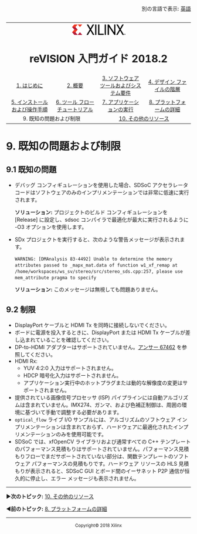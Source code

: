 ﻿<p align="right">
            別の言語で表示: <a href="../known-issues-limitations.md">英語</a>    <table style="width:100%"><table style="width:100%">
  <tr>

<th width="100%" colspan="6"><img src="https://github.com/Xilinx/Image-Collateral/blob/main/xilinx-logo.png?raw=true" width="30%"/><h1>reVISION 入門ガイド 2018.2</h1>
</th>

  </tr>
  <tr>
    <td width="17%" align="center"><a href="README.md">1. はじめに</a></td>
    <td width="16%" align="center"><a href="overview.md">2. 概要</a></td>
    <td width="17%" align="center"><a href="software-tools-system-requirements.md">3. ソフトウェア ツールおよびシステム要件</a></td>
    <td width="17%" align="center"><a href="design-file-hierarchy.md">4. デザイン ファイルの階層</a></td>
</tr>
<tr>
    <td width="17%" align="center"><a href="operating-instructions.md">5. インストールおよび操作手順</a></td>
    <td width="16%" align="center"><a href="tool-flow-tutorials.md">6. ツール フロー チュートリアル</a></td>
    <td width="17%" align="center"><a href="run-application.md">7. アプリケーションの実行</a></td>
    <td width="17%" align="center"><a href="platform-details.md">8. プラットフォームの詳細</a></td>    
  </tr>
<tr>
    <td width="17%" align="center" colspan="2">9. 既知の問題および制限</td>
    <td width="16%" align="center" colspan="2"><a href="additional-references.md">10. その他のリソース</a></td>
</tr>
</table>

# 9.  既知の問題および制限

## 9.1 既知の問題

* デバッグ コンフィギュレーションを使用した場合、SDSoC アクセラレータ コードはソフトウェアのみのインプリメンテーションでは非常に低速に実行されます。

  **ソリューション:** プロジェクトのビルド コンフィギュレーションを [Release] に設定し、sdsoc コンパイラで最適化が最大に実行されるように -O3 オプションを使用します。

* SDx プロジェクトを実行すると、次のような警告メッセージが表示されます。

  `WARNING: [DMAnalysis 83-4492] Unable to determine the memory attributes passed to _mapx_mat.data of function w1_xf_remap at /home/workspaces/ws_sv/stereo/src/stereo_sds.cpp:257, please use mem_attribute pragma to specify`

  **ソリューション:** このメッセージは無視しても問題ありません。

## 9.2 制限

* DisplayPort ケーブルと HDMI Tx を同時に接続しないでください。
* ボードに電源を投入するときに、DisplayPort または HDMI Tx ケーブルが差し込まれていることを確認してください。
* DP-to-HDMI アダプターはサポートされていません。[アンサー 67462](https://japan.xilinx.com/support/answers/67462.html) を参照してください。
* HDMI Rx:
  * YUV 4:2:0 入力はサポートされません。
  * HDCP 暗号化入力はサポートされません。
  * アプリケーション実行中のホットプラグまたは動的な解像度の変更はサポートされません。
* 提供されている画像信号プロセッサ (ISP) パイプラインには自動アルゴリズムは含まれていません。IMX274、ガンマ、および色補正制御は、周囲の環境に基づいて手動で調整する必要があります。
* `optical_flow` ライブ I/O サンプルには、アルゴリズムのソフトウェア インプリメンテーションは含まれておらず、ハードウェアに最適化されたインプリメンテーションのみを使用可能です。
* SDSoC では、xfOpenCV ライブラリおよび通常すべての C++ テンプレートのパフォーマンス見積もりはサポートされていません。パフォーマンス見積もりフローでまだサポートされていない部分は、関数テンプレートのソフトウェア パフォーマンスの見積もりです。ハードウェア リソースの HLS 見積もりが表示されると、SDSoC GUI とボード間のイーサネット P2P 通信が恒久的に停止し、エラー メッセージも表示されません。

<hr/>

:arrow_forward:**次のトピック:**  [10.  その他のリソース](additional-references.md)

:arrow_backward:**前のトピック:**  [8.  プラットフォームの詳細](platform-details.md)
<hr/>
<p align="center"><sup>Copyright&copy; 2018 Xilinx</sup></p>
